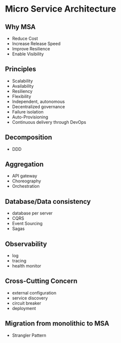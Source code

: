 # Micro Service Architecture

## Why MSA
- Reduce Cost
- Increase Release Speed
- Improve Resilience
- Enable Visibility

## Principles
- Scalability
- Availability
- Resiliency
- Flexibility
- Independent, autonomous
- Decentralized governance
- Failure isolation
- Auto-Provisioning
- Continuous delivery through DevOps

## Decomposition
- DDD

## Aggregation
- API gateway
- Choreography
- Orchestration

## Database/Data consistency
- database per server
- CQRS
- Event Sourcing
- Sagas

## Observability
- log
- tracing
- health monitor

## Cross-Cutting Concern
- external configuration
- service discovery
- circuit breaker
- deployment

## Migration from monolithic to MSA
- Strangler Pattern
